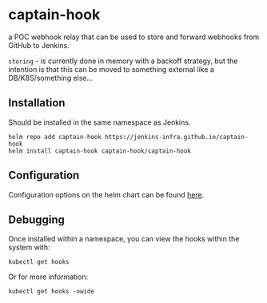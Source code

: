 # captain-hook

a POC webhook relay that can be used to store and forward webhooks from GitHub to Jenkins.

`storing` - is currently done in memory with a backoff strategy, but the intention is that this can be moved to something external like a DB/K8S/something else...

## Installation

Should be installed in the same namespace as Jenkins.

```
helm repo add captain-hook https://jenkins-infra.github.io/captain-hook
helm install captain-hook captain-hook/captain-hook
```

## Configuration

Configuration options on the helm chart can be found [here](charts/captain-hook/README.md).

## Debugging

Once installed within a namespace, you can view the hooks within the system with:

```
kubectl get hooks
```

Or for more information:

```
kubectl get hooks -owide
```

